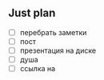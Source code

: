 ## Just plan
- [ ] перебрать заметки
- [ ] пост
- [ ] презентация на диске 
- [ ] душа
- [ ] ссылка на
